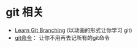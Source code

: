 # git 相关

- [Learn Git Branching](https://learngitbranching.js.org/) (以动画的形式让你学习 git)
- [git命令](https://github.com/flyhigher139/Git-Cheat-Sheet)： 让你不用再去记所有的git命令

